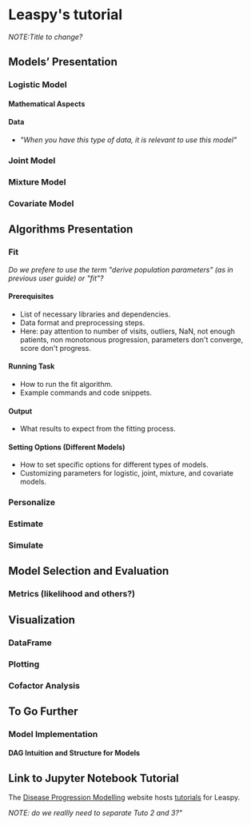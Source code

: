 # Leaspy's tutorial
*NOTE:Title to change?*

## Models’ Presentation

### Logistic Model
#### Mathematical Aspects
#### Data
   - *"When you have this type of data, it is relevant to use this model"*

### Joint Model
### Mixture Model
### Covariate Model

## Algorithms Presentation

### Fit
*Do we prefere to use the term "derive population parameters" (as in previous user guide) or "fit"?*
#### Prerequisites
   - List of necessary libraries and dependencies.
   - Data format and preprocessing steps.
   - Here: pay attention to number of visits, outliers, NaN, not enough patients, non monotonous progression, parameters don't converge, score don't progress. 
#### Running Task
   - How to run the fit algorithm.
   - Example commands and code snippets.
#### Output
   - What results to expect from the fitting process.
#### Setting Options (Different Models)
   - How to set specific options for different types of models.
   - Customizing parameters for logistic, joint, mixture, and covariate models.
### Personalize
### Estimate
### Simulate
 
## Model Selection and Evaluation

### Metrics (likelihood and others?)

## Visualization

### DataFrame
### Plotting
### Cofactor Analysis

## To Go Further

### Model Implementation
#### DAG Intuition and Structure for Models

## Link to Jupyter Notebook Tutorial

The [Disease Progression Modelling](https://disease-progression-modelling.github.io/) website hosts [tutorials](https://disease-progression-modelling.github.io/pages/notebooks/disease_course_mapping/disease_course_mapping.html) for Leaspy.

*NOTE: do we reallly need to separate Tuto 2 and 3?"*
